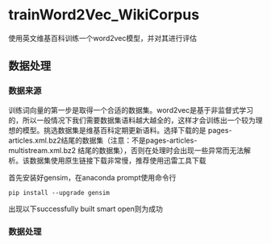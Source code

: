 # trainWord2Vec_WikiCorpus
使用英文维基百科训练一个word2vec模型，并对其进行评估
## 数据处理
### 数据来源
训练词向量的第一步是取得一个合适的数据集。word2vec是基于非监督式学习的，所以一般情况下我们需要数据集语料越大越全的，这样才会训练出一个较为理想的模型。挑选数据集是维基百科定期更新语料。选择下载的是
pages-articles.xml.bz2结尾的数据集（注意：不是pages-articles-multistream.xml.bz2 结尾的数据集），否则在处理时会出现一些异常而无法解析。该数据集使用原生链接下载非常慢，推荐使用迅雷工具下载

首先安装好gensim，在anaconda prompt使用命令行
```
pip install --upgrade gensim
```
出现以下successfully built smart open则为成功


### 数据处理
